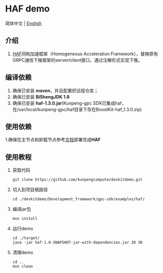 # **HAF demo**

简体中文 | [English](README_en.md)

## 介绍

1. [HAF](https://www.hikunpeng.com/document/detail/zh/kunpengbds/appAccelFeatures/sqlqueryaccelf/kunpengomnidata_20_0002.html)同构加速框架（Homogeneous Acceleration Framework），替换原有GRPC通信下推框架的server/client接口，通过注解形式实现下推。

## 编译依赖

1. 确保已安装 **maven**，并且配置好远程仓库；
2. 确保已安装 **BiShengJDK 1.8**
3. 确保已安装 **haf-1.3.0.jar**(Kunpeng-gpc SDK已集成haf，在/usr/local/kunpeng-gpc/haf目录下存在BoostKit-haf_1.3.0.zip)

## 使用依赖
1.确保在主节点和卸载节点参考[文档](https://www.hikunpeng.com/document/detail/zh/kunpengbds/appAccelFeatures/sqlqueryaccelf/kunpengomnidata_20_0018.html)部署完成**HAF**

## 使用教程

1. 获取代码

   ```shell
   git clone https://github.com/kunpengcompute/devkitdemo.git
   ```

2. 切入到项目根路径

   ```shell
   cd ./devkitdemo/Development_framework/gpc-sdk/examples/haf/
   ```

3. 编译jar包

   ```shell
   mvn install
   ```

4. 运行demo

   ```shell
   cd ./target/
   java -jar haf-1.0-SNAPSHOT-jar-with-dependencies.jar 20 30
   ```

5. 清理demo

   ```shell
   cd ..
   mvn clean
   ```

